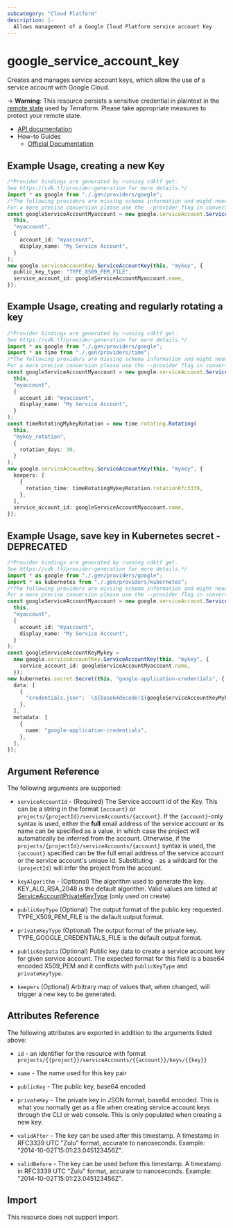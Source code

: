 ```yaml
---
subcategory: "Cloud Platform"
description: |-
  Allows management of a Google Cloud Platform service account Key
---
```


# google\_service\_account\_key

Creates and manages service account keys, which allow the use of a service account with Google Cloud.

\-> **Warning**: This resource persists a sensitive credential in plaintext in the [remote state](https://www.terraform.io/language/state/sensitive-data) used by Terraform.
Please take appropriate measures to protect your remote state.

* [API documentation](https://cloud.google.com/iam/reference/rest/v1/projects.serviceAccounts.keys)
* How-to Guides
  * [Official Documentation](https://cloud.google.com/iam/docs/creating-managing-service-account-keys)

## Example Usage, creating a new Key

```typescript
/*Provider bindings are generated by running cdktf get.
See https://cdk.tf/provider-generation for more details.*/
import * as google from "./.gen/providers/google";
/*The following providers are missing schema information and might need manual adjustments to synthesize correctly: google.
For a more precise conversion please use the --provider flag in convert.*/
const googleServiceAccountMyaccount = new google.serviceAccount.ServiceAccount(
  this,
  "myaccount",
  {
    account_id: "myaccount",
    display_name: "My Service Account",
  }
);
new google.serviceAccountKey.ServiceAccountKey(this, "mykey", {
  public_key_type: "TYPE_X509_PEM_FILE",
  service_account_id: googleServiceAccountMyaccount.name,
});

```

## Example Usage, creating and regularly rotating a key

```typescript
/*Provider bindings are generated by running cdktf get.
See https://cdk.tf/provider-generation for more details.*/
import * as google from "./.gen/providers/google";
import * as time from "./.gen/providers/time";
/*The following providers are missing schema information and might need manual adjustments to synthesize correctly: google, time.
For a more precise conversion please use the --provider flag in convert.*/
const googleServiceAccountMyaccount = new google.serviceAccount.ServiceAccount(
  this,
  "myaccount",
  {
    account_id: "myaccount",
    display_name: "My Service Account",
  }
);
const timeRotatingMykeyRotation = new time.rotating.Rotating(
  this,
  "mykey_rotation",
  {
    rotation_days: 30,
  }
);
new google.serviceAccountKey.ServiceAccountKey(this, "mykey", {
  keepers: [
    {
      rotation_time: timeRotatingMykeyRotation.rotationRfc3339,
    },
  ],
  service_account_id: googleServiceAccountMyaccount.name,
});

```

## Example Usage, save key in Kubernetes secret - DEPRECATED

```typescript
/*Provider bindings are generated by running cdktf get.
See https://cdk.tf/provider-generation for more details.*/
import * as google from "./.gen/providers/google";
import * as kubernetes from "./.gen/providers/kubernetes";
/*The following providers are missing schema information and might need manual adjustments to synthesize correctly: google, kubernetes.
For a more precise conversion please use the --provider flag in convert.*/
const googleServiceAccountMyaccount = new google.serviceAccount.ServiceAccount(
  this,
  "myaccount",
  {
    account_id: "myaccount",
    display_name: "My Service Account",
  }
);
const googleServiceAccountKeyMykey =
  new google.serviceAccountKey.ServiceAccountKey(this, "mykey", {
    service_account_id: googleServiceAccountMyaccount.name,
  });
new kubernetes.secret.Secret(this, "google-application-credentials", {
  data: [
    {
      "credentials.json": `\${base64decode(${googleServiceAccountKeyMykey.privateKey})}`,
    },
  ],
  metadata: [
    {
      name: "google-application-credentials",
    },
  ],
});

```

## Argument Reference

The following arguments are supported:

*   `serviceAccountId` - (Required) The Service account id of the Key. This can be a string in the format
    `{account}` or `projects/{projectId}/serviceAccounts/{account}`. If the `{account}`-only syntax is used, either
    the **full** email address of the service account or its name can be specified as a value, in which case the project will
    automatically be inferred from the account. Otherwise, if the `projects/{projectId}/serviceAccounts/{account}`
    syntax is used, the `{account}` specified can be the full email address of the service account or the service account's
    unique id. Substituting `-` as a wildcard for the `{projectId}` will infer the project from the account.

*   `keyAlgorithm` - (Optional) The algorithm used to generate the key. KEY\_ALG\_RSA\_2048 is the default algorithm.
    Valid values are listed at
    [ServiceAccountPrivateKeyType](https://cloud.google.com/iam/reference/rest/v1/projects.serviceAccounts.keys#ServiceAccountKeyAlgorithm)
    (only used on create)

*   `publicKeyType` (Optional) The output format of the public key requested. TYPE\_X509\_PEM\_FILE is the default output format.

*   `privateKeyType` (Optional) The output format of the private key. TYPE\_GOOGLE\_CREDENTIALS\_FILE is the default output format.

*   `publicKeyData` (Optional) Public key data to create a service account key for given service account. The expected format for this field is a base64 encoded X509\_PEM and it conflicts with `publicKeyType` and `privateKeyType`.

*   `keepers` (Optional) Arbitrary map of values that, when changed, will trigger a new key to be generated.

## Attributes Reference

The following attributes are exported in addition to the arguments listed above:

*   `id` - an identifier for the resource with format `projects/{{project}}/serviceAccounts/{{account}}/keys/{{key}}`

*   `name` - The name used for this key pair

*   `publicKey` - The public key, base64 encoded

*   `privateKey` - The private key in JSON format, base64 encoded. This is what you normally get as a file when creating
    service account keys through the CLI or web console. This is only populated when creating a new key.

*   `validAfter` - The key can be used after this timestamp. A timestamp in RFC3339 UTC "Zulu" format, accurate to nanoseconds. Example: "2014-10-02T15:01:23.045123456Z".

*   `validBefore` - The key can be used before this timestamp.
    A timestamp in RFC3339 UTC "Zulu" format, accurate to nanoseconds. Example: "2014-10-02T15:01:23.045123456Z".

## Import

This resource does not support import.
